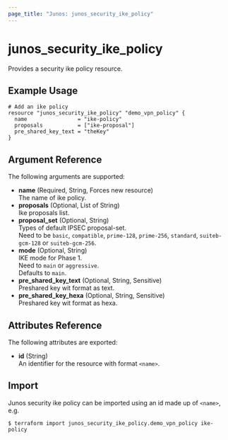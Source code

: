```yaml
---
page_title: "Junos: junos_security_ike_policy"
---
```


# junos_security_ike_policy

Provides a security ike policy resource.

## Example Usage

```hcl
# Add an ike policy
resource "junos_security_ike_policy" "demo_vpn_policy" {
  name                = "ike-policy"
  proposals           = ["ike-proposal"]
  pre_shared_key_text = "theKey"
}
```

## Argument Reference

The following arguments are supported:

- **name** (Required, String, Forces new resource)  
  The name of ike policy.
- **proposals** (Optional, List of String)  
  Ike proposals list.
- **proposal_set** (Optional, String)  
  Types of default IPSEC proposal-set.  
  Need to be `basic`, `compatible`, `prime-128`, `prime-256`, `standard`, `suiteb-gcm-128` or `suiteb-gcm-256`.
- **mode** (Optional, String)  
  IKE mode for Phase 1.  
  Need to `main` or `aggressive`.  
  Defaults to `main`.
- **pre_shared_key_text** (Optional, String, Sensitive)  
  Preshared key wit format as text.
- **pre_shared_key_hexa** (Optional, String, Sensitive)  
  Preshared key wit format as hexa.

## Attributes Reference

The following attributes are exported:

- **id** (String)  
  An identifier for the resource with format `<name>`.

## Import

Junos security ike policy can be imported using an id made up of `<name>`, e.g.

```shell
$ terraform import junos_security_ike_policy.demo_vpn_policy ike-policy
```
